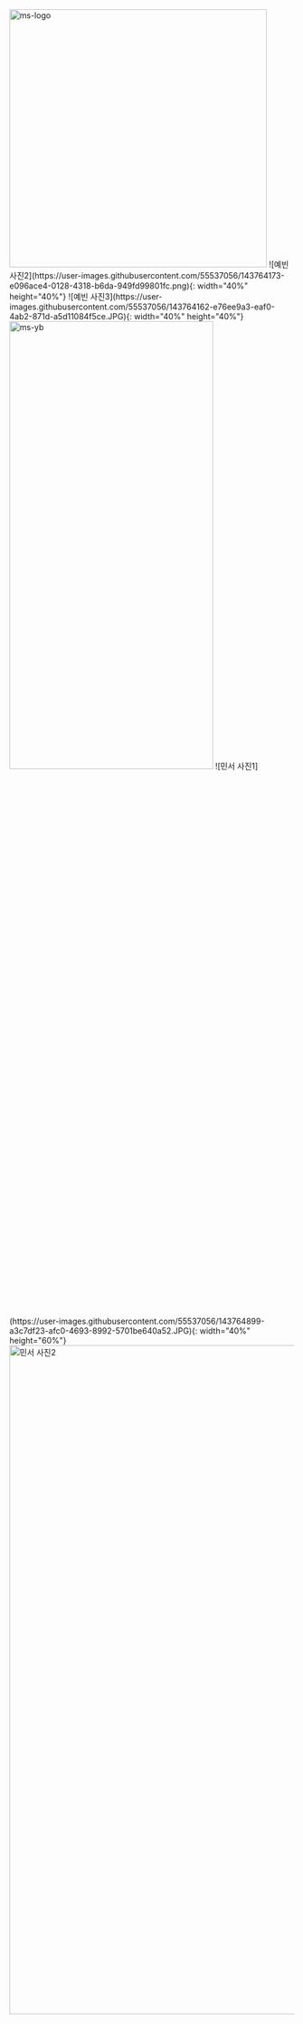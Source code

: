 <img width="455" alt="ms-logo" src="https://user-images.githubusercontent.com/55537056/143764553-13f372e4-9848-47da-9b2c-dd0d2854bc59.png">
![예빈 사진2](https://user-images.githubusercontent.com/55537056/143764173-e096ace4-0128-4318-b6da-949fd99801fc.png){: width="40%" height="40%"}
![예빈 사진3](https://user-images.githubusercontent.com/55537056/143764162-e76ee9a3-eaf0-4ab2-871d-a5d11084f5ce.JPG){: width="40%" height="40%"}
<img width="360" alt="ms-yb" src="https://user-images.githubusercontent.com/55537056/143764649-a2fd7058-34f6-4476-8f22-c9d68ca8601d.png" width="45%" height="45%">
![민서 사진1](https://user-images.githubusercontent.com/55537056/143764899-a3c7df23-afc0-4693-8992-5701be640a52.JPG){: width="40%" height="60%"}
<img width="801" alt="민서 사진2" src="https://user-images.githubusercontent.com/55537056/143764906-df3d7669-2abc-4cf3-b77e-98fcccf8c24b.png" width="50%" height="55%">
<img width="798" alt="민서 사진3" src="https://user-images.githubusercontent.com/55537056/143764909-2ad16bc8-dcd3-4b6f-ad6c-8f4f899bc21a.png" width="40%" height="50%">
![민서(DJ) 사진1](https://user-images.githubusercontent.com/55537056/143765198-d1809338-6af8-4833-84c1-0627d0133738.JPG){: width="40%" height="40%"}
![민서(DJ) 사진2](https://user-images.githubusercontent.com/55537056/143765206-4b2bed26-ac18-4b0e-9f01-fd65836c7b6f.JPG){: width="40%" height="40%"}
![민서(DJ) 사진3](https://user-images.githubusercontent.com/55537056/143765210-a1c727c8-2111-40d0-bc15-ebf2a8d1d0fc.JPG){: width="40%" height="40%"}
<img width="720" alt="정아 사진1" src="https://user-images.githubusercontent.com/55537056/143765661-ad03c49d-88bf-47ef-993a-b6fe3c0db859.png" width="40%" height="55%">
<img width="720" alt="정아 사진2" src="https://user-images.githubusercontent.com/55537056/143765672-3a76c91c-385f-49e2-b083-54a809cb4765.png" width="40%" height="55%">
<img width="739" alt="정아 사진3" src="https://user-images.githubusercontent.com/55537056/143765683-923745e8-f938-498e-bc02-81d971ce103b.png" width="40%" height="55%">
![ms-logo-black](https://user-images.githubusercontent.com/55537056/143765180-9c6b0933-8b96-47d6-bf3e-c9ba3355659c.jpeg){: width="40%" height="40%"}
<img width="720" alt="정우 사진1" src="https://user-images.githubusercontent.com/55537056/143765632-6831606b-7b51-48db-80b9-a27a87f6c25e.png" width="50%" height="50%">
<img width="573" alt="정우 사진2" src="https://user-images.githubusercontent.com/55537056/143765635-9155e9b4-3b60-46a8-940c-2a18270a8cf4.png" width="50%" height="50%">
<img width="686" alt="정우 사진3" src="https://user-images.githubusercontent.com/55537056/143765637-d6049301-db5d-458b-a997-bf97a2c91fe3.png" width="50%" height="50%">

